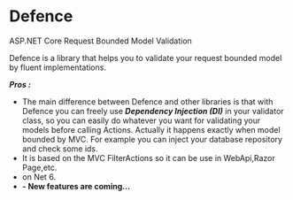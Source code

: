 # Defence
ASP.NET Core Request Bounded Model Validation

Defence is a library that helps you to validate your request bounded model by fluent implementations.

_**Pros :**_
- The main difference between Defence and other libraries is that with Defence you can freely
use _**Dependency Injection (DI)**_ in your validator class, so you can easily do whatever you want for
validating your models before calling Actions. Actually it happens exactly when model bounded by MVC.
For example you can inject your database repository and check some ids.
- It is based on the MVC FilterActions so it can be use in WebApi,Razor Page,etc.
- on Net 6.
- **- New features are coming...**

 
 